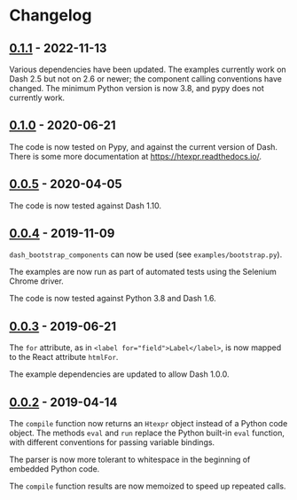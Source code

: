 # Changelog

## [0.1.1] - 2022-11-13

Various dependencies have been updated. The examples currently work on
Dash 2.5 but not on 2.6 or newer; the component calling conventions
have changed. The minimum Python version is now 3.8, and pypy does not
currently work.

## [0.1.0] - 2020-06-21

The code is now tested on Pypy, and against the current version of Dash.
There is some more documentation at <https://htexpr.readthedocs.io/>.

## [0.0.5] - 2020-04-05

The code is now tested against Dash 1.10.

## [0.0.4] - 2019-11-09

`dash_bootstrap_components` can now be used (see `examples/bootstrap.py`).

The examples are now run as part of automated tests using the Selenium
Chrome driver.

The code is now tested against Python 3.8 and Dash 1.6.

## [0.0.3] - 2019-06-21

The `for` attribute, as in `<label for="field">Label</label>`,
is now mapped to the React attribute `htmlFor`.

The example dependencies are updated to allow Dash 1.0.0.

## [0.0.2] - 2019-04-14

The `compile` function now returns an `Htexpr` object instead of a
Python code object. The methods `eval` and `run` replace the Python
built-in `eval` function, with different conventions for passing
variable bindings.

The parser is now more tolerant to whitespace in the beginning of
embedded Python code.

The `compile` function results are now memoized to speed up repeated
calls.


[0.0.2]: https://github.com/jkseppan/htexpr/compare/0.0.1...0.0.2
[0.0.3]: https://github.com/jkseppan/htexpr/compare/0.0.2...0.0.3
[0.0.4]: https://github.com/jkseppan/htexpr/compare/0.0.3...0.0.4
[0.0.5]: https://github.com/jkseppan/htexpr/compare/0.0.4...0.0.5
[0.1.0]: https://github.com/jkseppan/htexpr/compare/0.0.5...0.1.0
[0.1.1]: https://github.com/jkseppan/htexpr/compare/0.1.0...0.1.1
